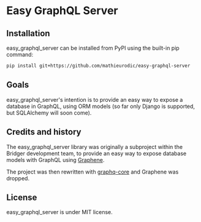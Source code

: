 # Easy GraphQL Server

## Installation

easy_graphql_server can be installed from PyPI using the built-in pip command:

```bash
pip install git+https://github.com/mathieurodic/easy-graphql-server
```

## Goals

easy_graphql_server's intention is to provide an easy way to expose a database in GraphQL,
using ORM models (so far only Django is supported, but SQLAlchemy will soon come).

## Credits and history

The easy_graphql_server library was originally a subproject within the Bridger development
team, to provide an easy way to expose database models with GraphQL using
[Graphene](https://github.com/graphql-python/graphene).

The project was then rewritten with [graphq-core](https://github.com/graphql-python/graphql-core/)
and Graphene was dropped.

## License

easy_graphql_server is under MIT license.
